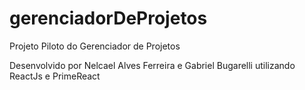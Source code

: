 # gerenciadorDeProjetos
Projeto Piloto do Gerenciador de Projetos

Desenvolvido por Nelcael Alves Ferreira e Gabriel Bugarelli utilizando ReactJs e PrimeReact
